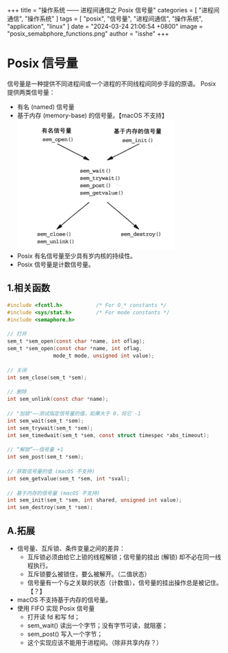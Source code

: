 +++
title = "操作系统 —— 进程间通信之 Posix 信号量"
categories = [ "进程间通信", "操作系统" ]
tags = [ "posix", "信号量", "进程间通信", "操作系统", "application", "linux" ]
date = "2024-03-24 21:06:54 +0800"
image = "posix_semabphore_functions.png"
author = "isshe"
+++


# Posix 信号量
信号量是一种提供不同进程间或一个进程的不同线程间同步手段的原语。
Posix 提供两类信号量：
* 有名 (named) 信号量
* 基于内存 (memory-base) 的信号量。【macOS 不支持】
![Posix 信号量的函数调用](posix_semabphore_functions.png)
* Posix 有名信号量至少具有岁内核的持续性。
* Posix 信号量是计数信号量。

## 1.相关函数
```c
#include <fcntl.h>           /* For O_* constants */
#include <sys/stat.h>        /* For mode constants */
#include <semaphore.h>

// 打开
sem_t *sem_open(const char *name, int oflag);
sem_t *sem_open(const char *name, int oflag,
               mode_t mode, unsigned int value);

// 关闭
int sem_close(sem_t *sem);

// 删除
int sem_unlink(const char *name);

// "加锁"——测试指定信号量的值，如果大于 0，将它 -1
int sem_wait(sem_t *sem);
int sem_trywait(sem_t *sem);
int sem_timedwait(sem_t *sem, const struct timespec *abs_timeout);

// “解锁”——信号量 +1
int sem_post(sem_t *sem);

// 获取信号量的值 (macOS 不支持)
int sem_getvalue(sem_t *sem, int *sval);

// 基于内存的信号量 (macOS 不支持)
int sem_init(sem_t *sem, int shared, unsigned int value);
int sem_destroy(sem_t *sem);
```

## A.拓展
* 信号量、互斥锁、条件变量之间的差异：
    * 互斥锁必须由给它上锁的线程解锁；信号量的挂出 (解锁) 却不必在同一线程执行。
    * 互斥锁要么被锁住，要么被解开。（二值状态）
    * 信号量有一个与之关联的状态（计数值），信号量的挂出操作总是被记住。【？】
* macOS 不支持基于内存的信号量。
* 使用 FIFO 实现 Posix 信号量
    * 打开读 fd 和写 fd；
    * sem_wait() 读出一个字节；没有字节可读，就阻塞；
    * sem_post() 写入一个字节；
    * 这个实现应该不能用于进程间。（除非共享内存？）